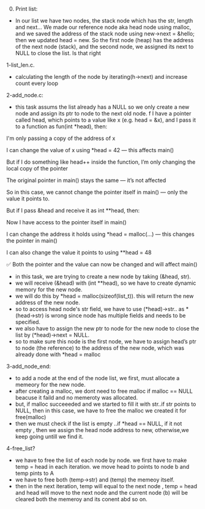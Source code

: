 0. Print list:

- In our list we have two nodes, the stack node which has the str, length and next...
We made our reference node aka head node using malloc, and we saved the address of the stack node using new->next = &hello; then we updated head = new.
So the first node (heap) has the address of the next node (stack), and the second node, we assigned its next to NULL to close the list.
Is that right

1-list_len.c.

- calculating the length of the node by iterating(h->next) and increase count every loop

2-add_node.c:

- this task assums the list already has a NULL so we only create a new node and assign its ptr to node to the next old node.
f I have a pointer called head, which points to a value like x (e.g. head = &x), and I pass it to a function as fun(int *head), then:

I'm only passing a copy of the address of x

I can change the value of x using *head = 42 — this affects main()

But if I do something like head++ inside the function, I’m only changing the local copy of the pointer

The original pointer in main() stays the same — it’s not affected

So in this case, we cannot change the pointer itself in main() — only the value it points to.

But if I pass &head and receive it as int **head, then:

Now I have access to the pointer itself in main()

I can change the address it holds using *head = malloc(...) — this changes the pointer in main()

I can also change the value it points to using **head = 48

✅ Both the pointer and the value can now be changed and will affect main()

- in this task, we are trying to create a new node by taking (&head, str).
- we will receive (&head) with (int **head), so we have to create dynamic memory for the new node.
- we will do this by *head = malloc(sizeof(list_t)). this will return the new address of the new node.
- so to access head node's str field, we have to use (*head)->str.. as *(head->str) is wrong since node has multiple fields and needs to be specified.
- we also have to assign the new ptr to node for the new node to close the list by (*head)->next = NULL.
- so to make sure this node is the first node, we have to assign head’s ptr to node (the reference) to the address of the new node, which was already done with *head = malloc


3-add_node_end:
- to add a node at the end of the node list, we first, must allocate a memeory for the new node.
- after creating a malloc, we dont need to free malloc if malloc == NULL beacuse it faild and no memeroty was allocated.
- but, if malloc succeeeded and we started to fill it with str..if str points to NULL, then in this case, we have to free the malloc we created it for free(malloc)
- then we must check if the list is empty ..if *head == NULL, if it not empty , then we assign the head node address to new, otherwise,we keep going untill we find it.

4-free_list?

- we have to free the list of each node by node. we first have to make temp = head in each iteration. we move head to points to node b and temp pints to A
- we have to free both (temp->str) and (temp) the memeoy itself.
- then in the next iteration, temp will equal to the next node , temp = head and head will move to the next node and the current node (b) will be cleared both the memeroy and its conent abd so on.
